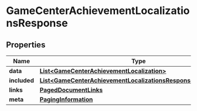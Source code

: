 

# GameCenterAchievementLocalizationsResponse


## Properties

| Name | Type | Description | Notes |
|------------ | ------------- | ------------- | -------------|
|**data** | [**List&lt;GameCenterAchievementLocalization&gt;**](GameCenterAchievementLocalization.md) |  |  |
|**included** | [**List&lt;GameCenterAchievementLocalizationsResponseIncludedInner&gt;**](GameCenterAchievementLocalizationsResponseIncludedInner.md) |  |  [optional] |
|**links** | [**PagedDocumentLinks**](PagedDocumentLinks.md) |  |  |
|**meta** | [**PagingInformation**](PagingInformation.md) |  |  [optional] |



